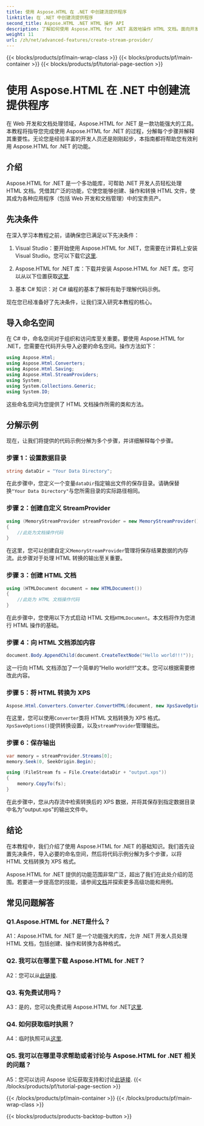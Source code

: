 ```yaml
---
title: 使用 Aspose.HTML 在 .NET 中创建流提供程序
linktitle: 在 .NET 中创建流提供程序
second_title: Aspose.HTML .NET HTML 操作 API
description: 了解如何使用 Aspose.HTML for .NET 高效地操作 HTML 文档。面向开发人员的分步教程。
weight: 11
url: /zh/net/advanced-features/create-stream-provider/
---
```


{{< blocks/products/pf/main-wrap-class >}}
{{< blocks/products/pf/main-container >}}
{{< blocks/products/pf/tutorial-page-section >}}

# 使用 Aspose.HTML 在 .NET 中创建流提供程序

在 Web 开发和文档处理领域，Aspose.HTML for .NET 是一款功能强大的工具。本教程将指导您完成使用 Aspose.HTML for .NET 的过程，分解每个步骤并解释其重要性。无论您是经验丰富的开发人员还是刚刚起步，本指南都将帮助您有效利用 Aspose.HTML for .NET 的功能。

## 介绍

Aspose.HTML for .NET 是一个多功能库，可帮助 .NET 开发人员轻松处理 HTML 文档。凭借其广泛的功能，它使您能够创建、操作和转换 HTML 文件，使其成为各种应用程序（包括 Web 开发和文档管理）中的宝贵资产。

## 先决条件

在深入学习本教程之前，请确保您已满足以下先决条件：

1.  Visual Studio：要开始使用 Aspose.HTML for .NET，您需要在计算机上安装 Visual Studio。您可以下载它[这里](https://visualstudio.microsoft.com/).

2. Aspose.HTML for .NET 库：下载并安装 Aspose.HTML for .NET 库。您可以从以下位置获取[这里](https://releases.aspose.com/html/net/).

3. 基本 C# 知识：对 C# 编程的基本了解将有助于理解代码示例。

现在您已经准备好了先决条件，让我们深入研究本教程的核心。

## 导入命名空间

在 C# 中，命名空间对于组织和访问库至关重要。要使用 Aspose.HTML for .NET，您需要在代码开头导入必要的命名空间。操作方法如下：

```csharp
using Aspose.Html;
using Aspose.Html.Converters;
using Aspose.Html.Saving;
using Aspose.Html.StreamProviders;
using System;
using System.Collections.Generic;
using System.IO;
```

这些命名空间为您提供了 HTML 文档操作所需的类和方法。

## 分解示例

现在，让我们将提供的代码示例分解为多个步骤，并详细解释每个步骤。

### 步骤 1：设置数据目录

```csharp
string dataDir = "Your Data Directory";
```

在此步骤中，您定义一个变量`dataDir`指定输出文件的保存目录。请确保替换`"Your Data Directory"`与您所需目录的实际路径相同。

### 步骤 2：创建自定义 StreamProvider

```csharp
using (MemoryStreamProvider streamProvider = new MemoryStreamProvider())
{
    //此处为文档操作代码
}
```

在这里，您可以创建自定义`MemoryStreamProvider`管理将保存结果数据的内存流。此步骤对于处理 HTML 转换的输出至关重要。

### 步骤 3：创建 HTML 文档

```csharp
using (HTMLDocument document = new HTMLDocument())
{
    //此处为 HTML 文档操作代码
}
```

在此步骤中，您使用以下方式启动 HTML 文档`HTMLDocument`。本文档将作为您进行 HTML 操作的基础。

### 步骤 4：向 HTML 文档添加内容

```csharp
document.Body.AppendChild(document.CreateTextNode("Hello world!!!"));
```

这一行向 HTML 文档添加了一个简单的“Hello world!!!”文本。您可以根据需要修改此内容。

### 步骤 5：将 HTML 转换为 XPS

```csharp
Aspose.Html.Converters.Converter.ConvertHTML(document, new XpsSaveOptions(), streamProvider);
```

在这里，您可以使用`Converter`类将 HTML 文档转换为 XPS 格式。`XpsSaveOptions()`提供转换设置，以及`streamProvider`管理输出。

### 步骤 6：保存输出

```csharp
var memory = streamProvider.Streams[0];
memory.Seek(0, SeekOrigin.Begin);

using (FileStream fs = File.Create(dataDir + "output.xps"))
{
    memory.CopyTo(fs);
}
```

在此步骤中，您从内存流中检索转换后的 XPS 数据，并将其保存到指定数据目录中名为“output.xps”的输出文件中。

## 结论

在本教程中，我们介绍了使用 Aspose.HTML for .NET 的基础知识。我们首先设置先决条件，导入必要的命名空间，然后将代码示例分解为多个步骤，以将 HTML 文档转换为 XPS 格式。

 Aspose.HTML for .NET 提供的功能范围非常广泛，超出了我们在此处介绍的范围。若要进一步提高您的技能，请参阅[文档](https://reference.aspose.com/html/net/)并探索更多高级功能和用例。

## 常见问题解答

### Q1.Aspose.HTML for .NET是什么？

A1：Aspose.HTML for .NET 是一个功能强大的库，允许 .NET 开发人员处理 HTML 文档，包括创建、操作和转换为各种格式。

### Q2. 我可以在哪里下载 Aspose.HTML for .NET？

 A2：您可以从[此链接](https://releases.aspose.com/html/net/).

### Q3. 有免费试用吗？

 A3：是的，您可以免费试用 Aspose.HTML for .NET[这里](https://releases.aspose.com/).

### Q4. 如何获取临时执照？

 A4：临时执照可从[这里](https://purchase.aspose.com/temporary-license/).

### Q5. 我可以在哪里寻求帮助或者讨论与 Aspose.HTML for .NET 相关的问题？

 A5：您可以访问 Aspose 论坛获取支持和讨论[此链接](https://forum.aspose.com/).
{{< /blocks/products/pf/tutorial-page-section >}}

{{< /blocks/products/pf/main-container >}}
{{< /blocks/products/pf/main-wrap-class >}}

{{< blocks/products/products-backtop-button >}}
